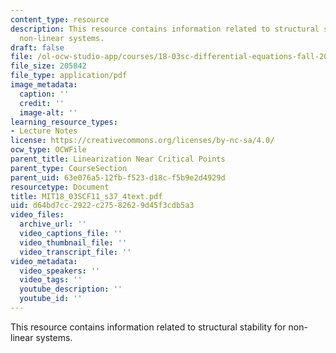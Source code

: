 ```yaml
---
content_type: resource
description: This resource contains information related to structural stability for
  non-linear systems.
draft: false
file: /ol-ocw-studio-app/courses/18-03sc-differential-equations-fall-2011/d64bd7cc2922c27582629d45f3cdb5a3_MIT18_03SCF11_s37_4text.pdf
file_size: 205842
file_type: application/pdf
image_metadata:
  caption: ''
  credit: ''
  image-alt: ''
learning_resource_types:
- Lecture Notes
license: https://creativecommons.org/licenses/by-nc-sa/4.0/
ocw_type: OCWFile
parent_title: Linearization Near Critical Points
parent_type: CourseSection
parent_uid: 63e076a5-12fb-f523-d18c-f5b9e2d4929d
resourcetype: Document
title: MIT18_03SCF11_s37_4text.pdf
uid: d64bd7cc-2922-c275-8262-9d45f3cdb5a3
video_files:
  archive_url: ''
  video_captions_file: ''
  video_thumbnail_file: ''
  video_transcript_file: ''
video_metadata:
  video_speakers: ''
  video_tags: ''
  youtube_description: ''
  youtube_id: ''
---
```

This resource contains information related to structural stability for non-linear systems.